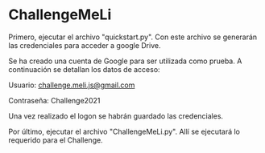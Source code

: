 # ChallengeMeLi

Primero, ejecutar el archivo "quickstart.py". Con este archivo se generarán las credenciales para acceder a google Drive.

Se ha creado una cuenta de Google para ser utilizada como prueba. A continuación se detallan los datos de acceso:

Usuario: challenge.meli.js@gmail.com

Contraseña: Challenge2021


Una vez realizado el logon se habrán guardado las credenciales.

Por último, ejecutar el archivo "ChallengeMeLi.py". Allí se ejecutará lo requerido para el Challenge.

